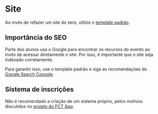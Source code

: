 # Site

Ao invés de refazer um site do zero, utilize o [template padrão](../../Projetos/07-Homepage%20da%20SECOMPP/Introdução.md).

## Importância do SEO

Parte dos alunos usa o Google para encontrar os recursos do evento ao invés de acessar diretamente o site. Por isso, é importante que o site seja indexado corretamente.

Para garantir isso, use o template padrão e siga as recomendações do [Google Search Console](https://search.google.com/search-console).

## Sistema de inscrições

Não é recomendado a criação de um sistema próprio, pelos motivos discutidos no [projeto do FCT App](https://github.com/cacic-fct/fct-app/discussions/182#discussioncomment-10927548).

